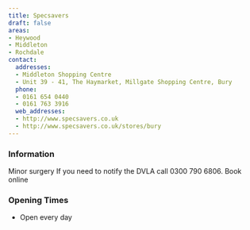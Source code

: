 ```yaml
---
title: Specsavers
draft: false
areas:
- Heywood
- Middleton
- Rochdale
contact:
  addresses:
  - Middleton Shopping Centre
  - Unit 39 - 41, The Haymarket, Millgate Shopping Centre, Bury
  phone:
  - 0161 654 0440
  - 0161 763 3916
  web_addresses:
  - http://www.specsavers.co.uk
  - http://www.specsavers.co.uk/stores/bury
---
```


### Information
Minor surgery
If you need to notify the DVLA call  0300 790 6806. Book online

### Opening Times
* Open every day

